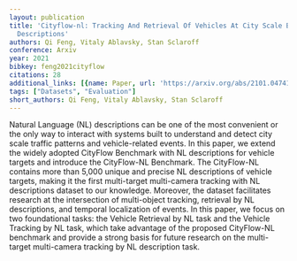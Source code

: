 ```yaml
---
layout: publication
title: 'Cityflow-nl: Tracking And Retrieval Of Vehicles At City Scale By Natural Language
  Descriptions'
authors: Qi Feng, Vitaly Ablavsky, Stan Sclaroff
conference: Arxiv
year: 2021
bibkey: feng2021cityflow
citations: 28
additional_links: [{name: Paper, url: 'https://arxiv.org/abs/2101.04741'}]
tags: ["Datasets", "Evaluation"]
short_authors: Qi Feng, Vitaly Ablavsky, Stan Sclaroff
---
```

Natural Language (NL) descriptions can be one of the most convenient or the
only way to interact with systems built to understand and detect city scale
traffic patterns and vehicle-related events. In this paper, we extend the
widely adopted CityFlow Benchmark with NL descriptions for vehicle targets and
introduce the CityFlow-NL Benchmark. The CityFlow-NL contains more than 5,000
unique and precise NL descriptions of vehicle targets, making it the first
multi-target multi-camera tracking with NL descriptions dataset to our
knowledge. Moreover, the dataset facilitates research at the intersection of
multi-object tracking, retrieval by NL descriptions, and temporal localization
of events. In this paper, we focus on two foundational tasks: the Vehicle
Retrieval by NL task and the Vehicle Tracking by NL task, which take advantage
of the proposed CityFlow-NL benchmark and provide a strong basis for future
research on the multi-target multi-camera tracking by NL description task.